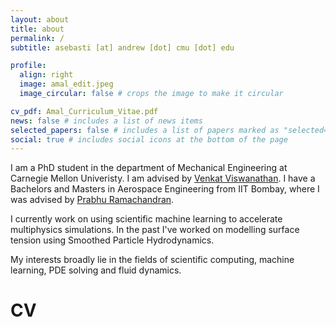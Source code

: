 ```yaml
---
layout: about
title: about
permalink: /
subtitle: asebasti [at] andrew [dot] cmu [dot] edu 

profile:
  align: right
  image: amal_edit.jpeg
  image_circular: false # crops the image to make it circular

cv_pdf: Amal_Curriculum_Vitae.pdf
news: false # includes a list of news items
selected_papers: false # includes a list of papers marked as "selected={true}"
social: true # includes social icons at the bottom of the page
---
```


I am a PhD student in the department of Mechanical Engineering at Carnegie Mellon Univeristy. I am advised by [Venkat Viswanathan](https://www.andrew.cmu.edu/user/venkatv/index.html#). I have a Bachelors and Masters in Aerospace Engineering from IIT Bombay, where I was advised by [Prabhu Ramachandran](https://www.aero.iitb.ac.in/~prabhu/). 

I currently work on using scientific machine learning to accelerate multiphysics simulations. In the past I've worked on modelling surface tension using Smoothed Particle Hydrodynamics.

My interests broadly lie in the fields of scientific computing, machine learning, PDE solving and fluid dynamics.

<h1 class="post-title"> CV <a href="{{ page.cv_pdf | prepend: 'assets/pdf/' | relative_url}}" target="_blank" rel="noopener noreferrer" class="float"><i class="fas fa-file-pdf"></i></a></h1>

